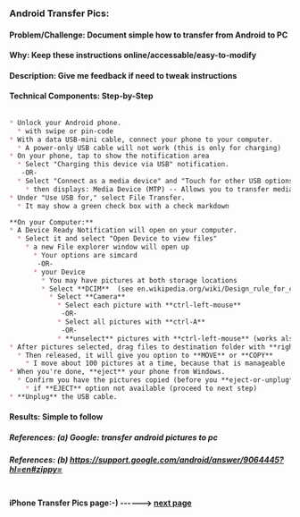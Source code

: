 
### Android Transfer Pics:

#### Problem/Challenge: Document simple how to transfer from Android to PC

#### Why: Keep these instructions online/accessable/easy-to-modify

#### Description: Give me feedback if need to tweak instructions

#### Technical Components: Step-by-Step

```markdown

* Unlock your Android phone. 
  * with swipe or pin-code
* With a data USB-mini cable, connect your phone to your computer.
  * A power-only USB cable will not work (this is only for charging)
* On your phone, tap to show the notification area
  * Select "Charging this device via USB" notification.
   -OR-
  * Select "Connect as a media device" and "Touch for other USB options"
    * then displays: Media Device (MTP) -- Allows you to transfer media files in Windows, or using Andoid file transfer on a MAC (see www.android.com/filetransfer)
* Under "Use USB for," select File Transfer.
  * It may show a green check box with a check markdown

**On your Computer:**  
* A Device Ready Notification will open on your computer.
  * Select it and select "Open Device to view files" 
    * a new File explorer window will open up
	  * Your options are simcard
	   -OR-
	  * your Device
	    * You may have pictures at both storage locations
		* Select **DCIM**  (see en.wikipedia.org/wiki/Design_rule_for_camera_file_system)
		  * Select **Camera**
		    * Select each picture with **ctrl-left-mouse**
			 -OR-
			* Select all pictures with **ctrl-A**
             -OR-
            * **unselect** pictures with **ctrl-left-mouse** (works also)
* After pictures selected, drag files to destination folder with **right-mouse-button**
  * Then released, it will give you option to **MOVE** or **COPY**
    * I move about 100 pictures at a time, because that is manageable
* When you're done, **eject** your phone from Windows.
  * Confirm you have the pictures copied (before you **eject-or-unplug**)
    * if **EJECT** option not available (proceed to next step)
* **Unplug** the USB cable.

```

#### Results: Simple to follow

##### References: (a) Google: transfer android pictures to pc

##### References: (b) https://support.google.com/android/answer/9064445?hl=en#zippy=

```markdown
```
#### **iPhone Transfer Pics page:-) ------>** [next page](./iphone_transfer_pics.md)
